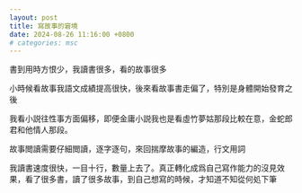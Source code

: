 ```yaml
---
layout: post
title: 寫故事的窘境
date: 2024-08-26 11:16:00 +0800
# categories: msc
---
```


書到用時方恨少，我讀書很多，看的故事很多

小時候看故事我語文成績提高很快，後來看故事書走偏了，特別是身體開始發育之後

我看小説往性事方面偏移，即便金庸小説我也是看虛竹夢姑那段比較在意，金蛇郎君和他情人那段。

故事閲讀需要仔細閲讀，逐字逐句，來回揣摩故事的編造，行文用詞

我讀書速度很快，一目十行，數量上去了。真正轉化成爲自己寫作能力的沒見效果，看了很多書，讀了很多故事，到自己想寫的時候，才知道不知從何処下筆

